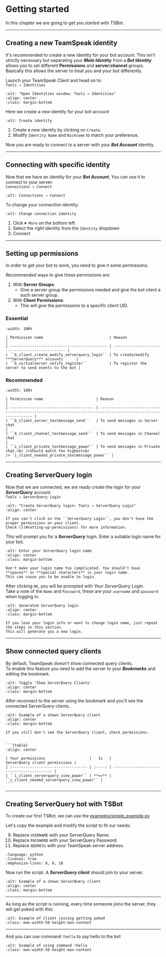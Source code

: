 # Getting started

In this chapter we are going to get you started with TSBot.

---

## Creating a new TeamSpeak identity

It's recommended to create a new identity for your bot account. This isn't strictly necessary but separating your **_Main Identity_** from a **_Bot Identity_** allows you to set different **Permissions** and **server**/**channel** groups. Basically this allows the server to treat you and your bot differently.

Launch your TeamSpeak Client and head on to:  
`Tools → Identities`

```{image} ../img/getting_started/teamspeak_identities.png
:alt: "Open Identities window: Tools → Identities"
:align: center
:class: margin-bottom
```

Here we create a new identity for your bot account

```{image} ../img/getting_started/create_identity.png
:alt: Create identity
```

1. Create a new identity by clicking on `Create`.
2. Modify `Identity Name` and `Nickname` to match your preference.

Now you are ready to connect to a server with your **_Bot Account_** identity.

---

## Connecting with specific identity

Now that we have an identity for your **_Bot Account_**, You can use it to connect to your server:  
`Connections → Connect`

```{image} ../img/getting_started/teamspeak_connect.png
:alt: Connections → Connect
```

To change your connection identity:

```{image} ../img/getting_started/change_identity.png
:alt: Change connection identity
```

1. Click `▼ More` on the bottom left.
2. Select the right identity from the `Identity` dropdown
3. Connect

---

## Setting up permissions

In order to get your bot to work, you need to give it some permissions.

Recommended ways to give these permissions are:

1. With **Server Groups**:
   - Give a server group the permissions needed and give the bot client a such server group.
2. With **Client Permissions**:
   - This will give the permissions to a specific client UID.

### Essential

```{table}
:width: 100%

| Permission name                              | Reason                                           |
| -------------------------------------------- | ------------------------------------------------ |
| ``b_client_create_modify_serverquery_login`` | To create/modify ***ServerQuery*** accounts      |
| ``b_virtualserver_notify_register``          | To register the server to send events to the bot |
```

### Recommended

```{table}
:width: 100%

| Permission name                        | Reason                                                                                                        |
| -------------------------------------- | ------------------------------------------------------------------------------------------------------------- |
| ``b_client_server_textmessage_send``   | To send messages in Server chat                                                                               |
| ``b_client_channel_textmessage_send``  | To send messages in Channel chat                                                                              |
| ``i_client_private_textmessage_power`` | To send messages in Private chat.<br />Should match the highest<br />``i_client_needed_private_textmessage_power`` |
```

---

## Creating ServerQuery login

Now that we are connected, we are ready create the login for your **_ServerQuery_** account.  
`Tools → ServerQuery Login`

```{image} ../img/getting_started/serverquery_login.png
:alt: "Create ServerQuery login: Tools → ServerQuery Login"
:align: center
```

```{note}
If you can't click on the ``ServerQuery Login``, you don't have the proper permissions on your client.
Check [](#setting-up-permissions) for more information.
```

This will prompt you for a **_ServerQuery_** login. Enter a suitable login name for your bot.

```{image} ../img/getting_started/login_prompt.png
:alt: Enter your ServerQuery login name
:align: center
:class: margin-bottom
```

```{warning}
Don't make your login name too complicated. You should't have **spaces** or **special characters** in your login name.
This can cause you to be unable to login.
```

After clicking `OK`, you will be prompted with _Your ServerQuery Login_.  
Take a note of the `Name` and `Password`, these are your `username` and `password` when logging in.

```{image} ../img/getting_started/login_password.png
:alt: Generated ServerQuery login
:align: center
:class: margin-bottom
```

```{note}
If you lose your login info or want to change login name, just repeat the steps in this section.
This will generate you a new login.
```

---

## Show connected query clients

By default, TeamSpeak doesn't show connected query clients.  
To enable this feature you need to add the server to your **_Bookmarks_** and editing the bookmark.

```{image} ../img/getting_started/bookmarks.png
:alt: Toggle 'Show ServerQuery Clients'
:align: center
:class: margin-bottom
```

After reconnect to the server using the bookmark and you'll see the connected ServerQuery clients.

```{image} ../img/getting_started/example_clients.png
:alt: Example of a shown ServerQuery client
:align: center
:class: margin-bottom
```

````{note}
If you still don't see the ServerQuery client, check permissions.


```{table}
:align: center

| Your permissions                    |   Is   |             ServerQuery client permissions |
| :---------------------------------- | :----: | -----------------------------------------: |
| ``i_client_serverquery_view_power`` | **>=** | ``i_client_needed_serverquery_view_power`` |
```

````

---

## Creating ServerQuery bot with TSBot

To create our first TSBot, we can use the [examples/simple_example.py](https://github.com/0x4aK/TSBot/blob/master/examples/simple_example.py)

Let's copy the example and modify the script to fit our needs:

9. Replace `USERNAME` with your ServerQuery Name.
10. Replace `PASSWORD` with your ServerQuery Password.
11. Replace `ADDRESS` with your TeamSpeak server address.

```{literalinclude} ../../examples/simple_example.py
:language: python
:linenos: true
:emphasize-lines: 8, 9, 10
```

Now run the script. A **_ServerQuery client_** should join to your server.

```{image} ../img/getting_started/example_clients.png
:alt: Example of a shown ServerQuery client
:align: center
:class: margin-bottom
```

---

<div class="flex flex-row">

As long as the script is running, every time someone joins the server, they will get poked with this:

```{image} ../img/getting_started/example_event.png
:alt: Example of client joining getting poked
:class: max-width-50 height-max-content
```

</div>

---

<div class="flex flex-row">

And you can use command `!hello` to say hello to the bot

```{image} ../img/getting_started/example_command.png
:alt: Example of using command !hello
:class: max-width-50 height-max-content
```

</div>
